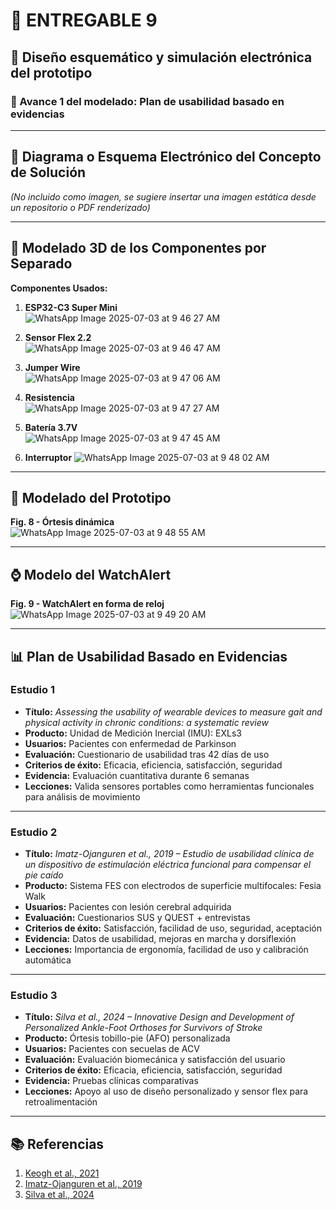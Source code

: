 # 🧩 ENTREGABLE 9

## 🎯 Diseño esquemático y simulación electrónica del prototipo

### 📍 Avance 1 del modelado: Plan de usabilidad basado en evidencias

---

## 📐 Diagrama o Esquema Electrónico del Concepto de Solución

*(No incluido como imagen, se sugiere insertar una imagen estática desde un repositorio o PDF renderizado)*

---

## 🧱 Modelado 3D de los Componentes por Separado

**Componentes Usados:**

1. **ESP32-C3 Super Mini**  
   ![WhatsApp Image 2025-07-03 at 9 46 27 AM](https://github.com/user-attachments/assets/6e24b73a-dd18-4b81-b0a6-258af01f4b8b)

2. **Sensor Flex 2.2**  
   ![WhatsApp Image 2025-07-03 at 9 46 47 AM](https://github.com/user-attachments/assets/8289d805-5f8f-4989-8f4a-1000afa673fb)

3. **Jumper Wire**  
   ![WhatsApp Image 2025-07-03 at 9 47 06 AM](https://github.com/user-attachments/assets/af5cdceb-f5b7-4512-9f2b-ba7a8eff837a)

4. **Resistencia**  
  ![WhatsApp Image 2025-07-03 at 9 47 27 AM](https://github.com/user-attachments/assets/4d94a8ed-bc13-4f0c-84fe-e28332e4616c)

5. **Batería 3.7V**  
   ![WhatsApp Image 2025-07-03 at 9 47 45 AM](https://github.com/user-attachments/assets/e7b74b33-79cf-49bd-81fd-5229dedb85ff)

6. **Interruptor**
   ![WhatsApp Image 2025-07-03 at 9 48 02 AM](https://github.com/user-attachments/assets/28b0209a-1046-4a5b-b10d-4c97dd0f0ee6)

---

## 🧩 Modelado del Prototipo

**Fig. 8 - Órtesis dinámica**  
   ![WhatsApp Image 2025-07-03 at 9 48 55 AM](https://github.com/user-attachments/assets/33cb45cc-8f86-4848-9da3-5bf6bf3e189c)

---

## ⌚ Modelo del WatchAlert

**Fig. 9 - WatchAlert en forma de reloj**  
   ![WhatsApp Image 2025-07-03 at 9 49 20 AM](https://github.com/user-attachments/assets/10a97dfa-c3ab-4b83-b267-e61071314a0e)

---

## 📊 Plan de Usabilidad Basado en Evidencias

### Estudio 1

- **Título:** *Assessing the usability of wearable devices to measure gait and physical activity in chronic conditions: a systematic review*
- **Producto:** Unidad de Medición Inercial (IMU): EXLs3
- **Usuarios:** Pacientes con enfermedad de Parkinson
- **Evaluación:** Cuestionario de usabilidad tras 42 días de uso
- **Criterios de éxito:** Eficacia, eficiencia, satisfacción, seguridad
- **Evidencia:** Evaluación cuantitativa durante 6 semanas
- **Lecciones:** Valida sensores portables como herramientas funcionales para análisis de movimiento

---

### Estudio 2

- **Título:** *Imatz-Ojanguren et al., 2019 – Estudio de usabilidad clínica de un dispositivo de estimulación eléctrica funcional para compensar el pie caído*
- **Producto:** Sistema FES con electrodos de superficie multifocales: Fesia Walk
- **Usuarios:** Pacientes con lesión cerebral adquirida
- **Evaluación:** Cuestionarios SUS y QUEST + entrevistas
- **Criterios de éxito:** Satisfacción, facilidad de uso, seguridad, aceptación
- **Evidencia:** Datos de usabilidad, mejoras en marcha y dorsiflexión
- **Lecciones:** Importancia de ergonomía, facilidad de uso y calibración automática

---

### Estudio 3

- **Título:** *Silva et al., 2024 – Innovative Design and Development of Personalized Ankle-Foot Orthoses for Survivors of Stroke*
- **Producto:** Órtesis tobillo-pie (AFO) personalizada
- **Usuarios:** Pacientes con secuelas de ACV
- **Evaluación:** Evaluación biomecánica y satisfacción del usuario
- **Criterios de éxito:** Eficacia, eficiencia, satisfacción, seguridad
- **Evidencia:** Pruebas clínicas comparativas
- **Lecciones:** Apoyo al uso de diseño personalizado y sensor flex para retroalimentación

---

## 📚 Referencias

1. [Keogh et al., 2021](https://doi.org/10.1186/s12984-021-00931-2)  
2. [Imatz-Ojanguren et al., 2019](https://journals.sagepub.com/doi/full/10.1177/2055668319862141)  
3. [Silva et al., 2024](https://www.researchprotocols.org/2024/1/e52365)
